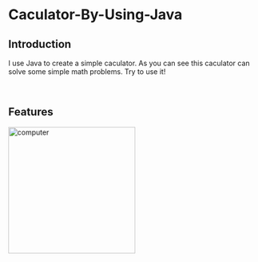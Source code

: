 # Caculator-By-Using-Java

## Introduction
I use Java to create a simple caculator. As you can see this caculator can solve some simple math problems. Try to use it!

<br />

## Features
<img width="254" alt="computer" src="https://user-images.githubusercontent.com/81616595/182028663-fc535f9e-669e-47cf-a539-bf12e8914840.png">

